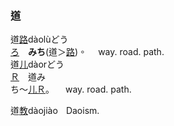 ### <span lang=zh-tw>道</span>
道[路]()dàolù<kbd>どう<br>[ろ]()</kbd>　**みち**(道＞[路]())。
　way.&nbsp;road.&nbsp;path.   
道[儿]()dàor<kbd>どう<br>[Ｒ]()</kbd>　道<kbd>み<br>ち</kbd>～[儿]()<kbd>[Ｒ]()</kbd>。
　way.&nbsp;road.&nbsp;path.   
 
道[教]()dàojiào
&numsp;Daoism.
